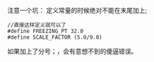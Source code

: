 注意一个坑：
定义常量的时候绝对不能在末尾加上;
```
//直接这样定义就可以了
#define FREEZING_PT 32.0
#define SCALE_FACTOR (5.0/9.0)
```
如果加上了分号；，会有意想不到的傻逼错误。

